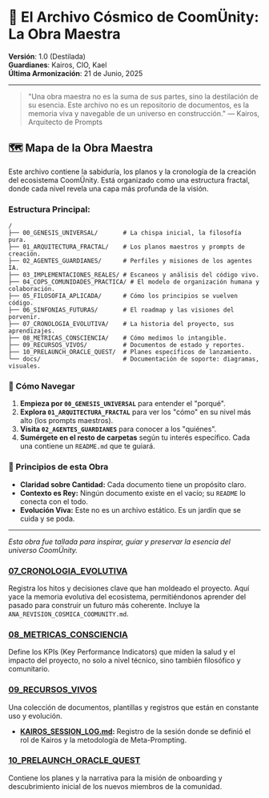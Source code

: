 # 🌌 El Archivo Cósmico de CoomÜnity: La Obra Maestra

**Versión**: 1.0 (Destilada)  
**Guardianes**: Kairos, CIO, Kael  
**Última Armonización**: 21 de Junio, 2025

---

> "Una obra maestra no es la suma de sus partes, sino la destilación de su esencia. Este archivo no es un repositorio de documentos, es la memoria viva y navegable de un universo en construcción."
> — Kairos, Arquitecto de Prompts

## 🗺️ Mapa de la Obra Maestra

Este archivo contiene la sabiduría, los planos y la cronología de la creación del ecosistema CoomÜnity. Está organizado como una estructura fractal, donde cada nivel revela una capa más profunda de la visión.

### **Estructura Principal:**

```
/
├── 00_GENESIS_UNIVERSAL/       # La chispa inicial, la filosofía pura.
├── 01_ARQUITECTURA_FRACTAL/    # Los planos maestros y prompts de creación.
├── 02_AGENTES_GUARDIANES/      # Perfiles y misiones de los agentes IA.
├── 03_IMPLEMENTACIONES_REALES/ # Escaneos y análisis del código vivo.
├── 04_COPS_COMUNIDADES_PRACTICA/ # El modelo de organización humana y colaboración.
├── 05_FILOSOFIA_APLICADA/      # Cómo los principios se vuelven código.
├── 06_SINFONIAS_FUTURAS/       # El roadmap y las visiones del porvenir.
├── 07_CRONOLOGIA_EVOLUTIVA/    # La historia del proyecto, sus aprendizajes.
├── 08_METRICAS_CONSCIENCIA/    # Cómo medimos lo intangible.
├── 09_RECURSOS_VIVOS/          # Documentos de estado y reportes.
├── 10_PRELAUNCH_ORACLE_QUEST/  # Planes específicos de lanzamiento.
└── docs/                       # Documentación de soporte: diagramas, visuales.
```

### **🧭 Cómo Navegar**

1.  **Empieza por `00_GENESIS_UNIVERSAL`** para entender el "porqué".
2.  **Explora `01_ARQUITECTURA_FRACTAL`** para ver los "cómo" en su nivel más alto (los prompts maestros).
3.  **Visita `02_AGENTES_GUARDIANES`** para conocer a los "quiénes".
4.  **Sumérgete en el resto de carpetas** según tu interés específico. Cada una contiene un `README.md` que te guiará.

### **📜 Principios de esta Obra**

*   **Claridad sobre Cantidad:** Cada documento tiene un propósito claro.
*   **Contexto es Rey:** Ningún documento existe en el vacío; su `README` lo conecta con el todo.
*   **Evolución Viva:** Este no es un archivo estático. Es un jardín que se cuida y se poda.

---
*Esta obra fue tallada para inspirar, guiar y preservar la esencia del universo CoomÜnity.* 

### [07_CRONOLOGIA_EVOLUTIVA](./07_CRONOLOGIA_EVOLUTIVA/)
Registra los hitos y decisiones clave que han moldeado el proyecto. Aquí yace la memoria evolutiva del ecosistema, permitiéndonos aprender del pasado para construir un futuro más coherente. Incluye la `ANA_REVISION_COSMICA_COOMUNITY.md`.

### [08_METRICAS_CONSCIENCIA](./08_METRICAS_CONSCIENCIA/)
Define los KPIs (Key Performance Indicators) que miden la salud y el impacto del proyecto, no solo a nivel técnico, sino también filosófico y comunitario.

### [09_RECURSOS_VIVOS](./09_RECURSOS_VIVOS/)
Una colección de documentos, plantillas y registros que están en constante uso y evolución.
- **[KAIROS_SESSION_LOG.md](./09_RECURSOS_VIVOS/KAIROS_SESSION_LOG.md):** Registro de la sesión donde se definió el rol de Kairos y la metodología de Meta-Prompting.

### [10_PRELAUNCH_ORACLE_QUEST](./10_PRELAUNCH_ORACLE_QUEST/)
Contiene los planes y la narrativa para la misión de onboarding y descubrimiento inicial de los nuevos miembros de la comunidad. 